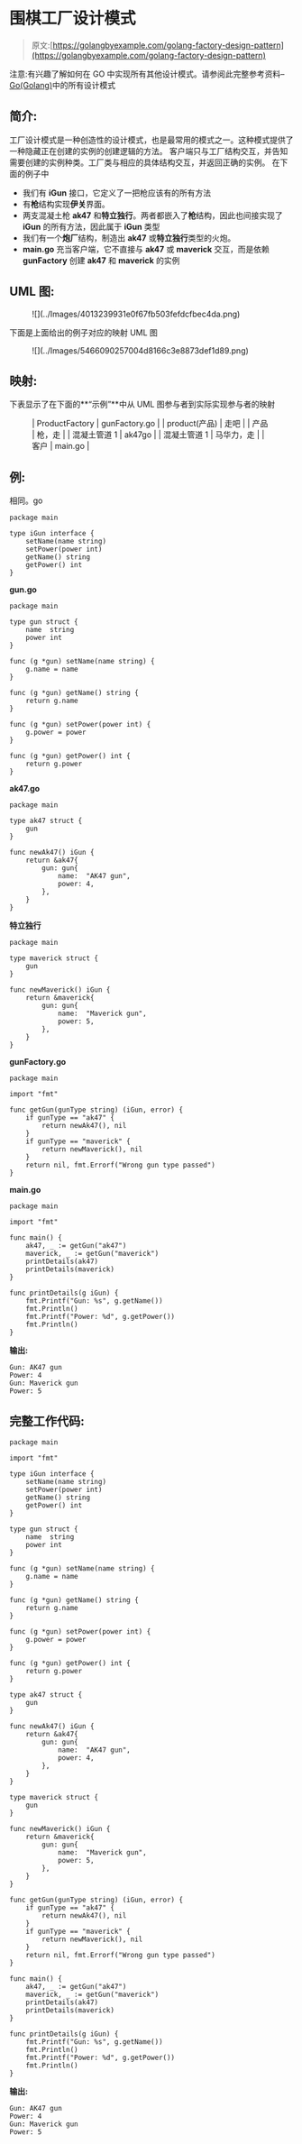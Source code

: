 # 围棋工厂设计模式

> 原文:[https://golangbyexample.com/golang-factory-design-pattern](https://golangbyexample.com/golang-factory-design-pattern)

注意:有兴趣了解如何在 GO 中实现所有其他设计模式。请参阅此完整参考资料–[Go(Golang)](https://golangbyexample.com/all-design-patterns-golang/)中的所有设计模式

## **简介:**

工厂设计模式是一种创造性的设计模式，也是最常用的模式之一。这种模式提供了一种隐藏正在创建的实例的创建逻辑的方法。
客户端只与工厂结构交互，并告知需要创建的实例种类。工厂类与相应的具体结构交互，并返回正确的实例。
在下面的例子中

*   我们有 **iGun** 接口，它定义了一把枪应该有的所有方法
*   有**枪**结构实现**伊关**界面。
*   两支混凝土枪 **ak47** 和**特立独行**。两者都嵌入了**枪**结构，因此也间接实现了 **iGun** 的所有方法，因此属于 **iGun** 类型
*   我们有一个**炮厂**结构，制造出 **ak47** 或**特立独行**类型的火炮。
*   **main.go** 充当客户端，它不直接与 **ak47** 或 **maverick** 交互，而是依赖 **gunFactory** 创建 **ak47** 和 **maverick** 的实例

## **UML 图:**

<figure class="wp-block-image size-large">![](../Images/4013239931e0f67fb503fefdcfbec4da.png)</figure>

下面是上面给出的例子对应的映射 UML 图

<figure class="wp-block-image size-large">![](../Images/5466090257004d8166c3e8873def1d89.png)</figure>

## **映射:**

下表显示了在下面的**“示例”**中从 UML 图参与者到实际实现参与者的映射

<figure class="wp-block-table is-style-stripes">

| ProductFactory | gunFactory.go |
| product(产品) | 走吧 |
| 产品 | 枪，走 |
| 混凝土管道 1 | ak47go |
| 混凝土管道 1 | 马华力，走 |
| 客户 | main.go |

</figure>

## **例:**

相同。go

```
package main

type iGun interface {
    setName(name string)
    setPower(power int)
    getName() string
    getPower() int
}
```

**gun.go**

```
package main

type gun struct {
    name  string
    power int
}

func (g *gun) setName(name string) {
    g.name = name
}

func (g *gun) getName() string {
    return g.name
}

func (g *gun) setPower(power int) {
    g.power = power
}

func (g *gun) getPower() int {
    return g.power
}
```

**ak47.go**

```
package main

type ak47 struct {
    gun
}

func newAk47() iGun {
    return &ak47{
        gun: gun{
            name:  "AK47 gun",
            power: 4,
        },
    }
}
```

**特立独行**

```
package main

type maverick struct {
    gun
}

func newMaverick() iGun {
    return &maverick{
        gun: gun{
            name:  "Maverick gun",
            power: 5,
        },
    }
}
```

**gunFactory.go**

```
package main

import "fmt"

func getGun(gunType string) (iGun, error) {
    if gunType == "ak47" {
        return newAk47(), nil
    }
    if gunType == "maverick" {
        return newMaverick(), nil
    }
    return nil, fmt.Errorf("Wrong gun type passed")
}
```

**main.go**

```
package main

import "fmt"

func main() {
    ak47, _ := getGun("ak47")
    maverick, _ := getGun("maverick")
    printDetails(ak47)
    printDetails(maverick)
}

func printDetails(g iGun) {
    fmt.Printf("Gun: %s", g.getName())
    fmt.Println()
    fmt.Printf("Power: %d", g.getPower())
    fmt.Println()
}
```

**输出:**

```
Gun: AK47 gun
Power: 4
Gun: Maverick gun
Power: 5
```

## **完整工作代码:**

```
package main

import "fmt"

type iGun interface {
    setName(name string)
    setPower(power int)
    getName() string
    getPower() int
}

type gun struct {
    name  string
    power int
}

func (g *gun) setName(name string) {
    g.name = name
}

func (g *gun) getName() string {
    return g.name
}

func (g *gun) setPower(power int) {
    g.power = power
}

func (g *gun) getPower() int {
    return g.power
}

type ak47 struct {
    gun
}

func newAk47() iGun {
    return &ak47{
        gun: gun{
            name:  "AK47 gun",
            power: 4,
        },
    }
}

type maverick struct {
    gun
}

func newMaverick() iGun {
    return &maverick{
        gun: gun{
            name:  "Maverick gun",
            power: 5,
        },
    }
}

func getGun(gunType string) (iGun, error) {
    if gunType == "ak47" {
        return newAk47(), nil
    }
    if gunType == "maverick" {
        return newMaverick(), nil
    }
    return nil, fmt.Errorf("Wrong gun type passed")
}

func main() {
    ak47, _ := getGun("ak47")
    maverick, _ := getGun("maverick")
    printDetails(ak47)
    printDetails(maverick)
}

func printDetails(g iGun) {
    fmt.Printf("Gun: %s", g.getName())
    fmt.Println()
    fmt.Printf("Power: %d", g.getPower())
    fmt.Println()
}
```

**输出:**

```
Gun: AK47 gun
Power: 4
Gun: Maverick gun
Power: 5
```